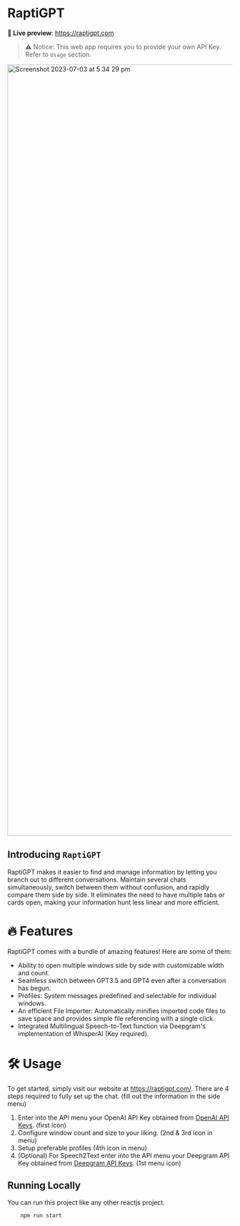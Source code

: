 # RaptiGPT

**🍿 Live preview**: https://raptigpt.com

> ⚠️ Notice: This web app requires you to provide your own API Key. Refer to `Usage` section.
&nbsp;
<img width="1728" alt="Screenshot 2023-07-03 at 5 34 29 pm" src="https://github.com/getrasa/rapti-gpt/assets/21182768/322e8630-6545-42d0-a390-6cd930c9045f">




## Introducing `RaptiGPT`
RaptiGPT makes it easier to find and manage information by letting you branch out to different conversations. Maintain several chats simultaneously, switch between them without confusion, and rapidly compare them side by side. It eliminates the need to have multiple tabs or cards open, making your information hunt less linear and more efficient.


# 🔥 Features

RaptiGPT comes with a bundle of amazing features! Here are some of them:
- Ability to open multiple windows side by side with customizable width and count.
- Seamless switch between GPT3.5 and GPT4 even after a conversation has begun.
- Profiles: System messages predefined and selectable for individual windows.
- An efficient File Importer: Automatically minifies imported code files to save space and provides simple file referencing with a single click.
- Integrated Multilingual Speech-to-Text function via Deepgram's implementation of WhisperAI (Key required).

# 🛠️ Usage

To get started, simply visit our website at <https://raptigpt.com/>. There are 4 steps required to fully set up the chat.
(fill out the information in the side menu)

1. Enter into the API menu your OpenAI API Key obtained from [OpenAI API Keys](https://platform.openai.com/account/api-keys). (first icon)
2. Configure window count and size to your liking. (2nd & 3rd icon in menu)
2. Setup preferable profiles (4th icon in menu)
3. (Optional) For Speech2Text enter into the API menu your Deepgram API Key obtained from [Deepgram API Keys](https://deepgram.com/). (1st menu icon)

## Running Locally
You can run this project like any other reactjs project.
```bash
    npm run start
   ```



